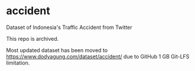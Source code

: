 # accident
Dataset of Indonesia's Traffic Accident from Twitter

This repo is archived.

Most updated dataset has been moved to https://www.dodyagung.com/dataset/accident/ due to GitHub 1 GB Git-LFS limitation.
